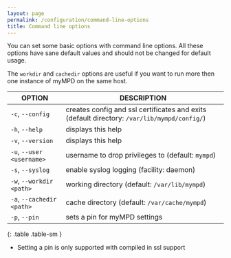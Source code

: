 ```yaml
---
layout: page
permalink: /configuration/command-line-options
title: Command line options
---
```


You can set some basic options with command line options. All these options have sane default values and should not be changed for default usage.

The `workdir` and `cachedir` options are useful if you want to run more then one instance of myMPD on the same host.

| OPTION | DESCRIPTION |
| ------ | ----------- |
| `-c`, `--config` | creates config and ssl certificates and exits (default directory: `/var/lib/mympd/config/`) |
| `-h`, `--help` | displays this help |
| `-v`, `--version` | displays this help |
| `-u`, `--user <username>`| username to drop privileges to (default: `mympd`) |
| `-s`, `--syslog` | enable syslog logging (facility: daemon) |
| `-w`, `--workdir <path>` | working directory (default: `/var/lib/mympd`) |
| `-a`, `--cachedir <path>` | cache directory (default: `/var/cache/mympd`) |
| `-p`, `--pin` | sets a pin for myMPD settings |
{: .table .table-sm }

- Setting a pin is only supported with compiled in ssl support
